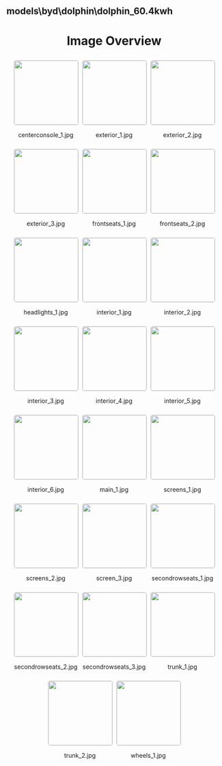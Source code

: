 ## models\byd\dolphin\dolphin_60.4kwh


<style>
    .image-gallery {
        display: flex;
        flex-wrap: wrap;
        gap: 10px;
        justify-content: center;
        padding: 10px;
    }
    .image-gallery img {
        width: 150px;
        height: auto;
        border: 1px solid #ddd;
        border-radius: 5px;
    }
    .image-gallery div {
        flex: 1 1 calc(33.333% - 20px); /* Three images per row on large screens */
        max-width: 150px;
        text-align: center;
    }
    @media (max-width: 768px) {
        .image-gallery div {
            flex: 1 1 calc(50% - 20px); /* Two images per row on medium screens */
        }
    }
    @media (max-width: 480px) {
        .image-gallery div {
            flex: 1 1 100%; /* One image per row on small screens */
        }
    }
</style>
<h1 style ="text-align: center;"> Image Overview </h1> <div class="image-gallery">
<div>
<img src="https://media.evkx.net/multimedia/models/byd/dolphin/dolphin_60.4kwh/centerconsole_1_st.jpg">
<p>centerconsole_1.jpg</p>
</div>
<div>
<img src="https://media.evkx.net/multimedia/models/byd/dolphin/dolphin_60.4kwh/exterior_1_st.jpg">
<p>exterior_1.jpg</p>
</div>
<div>
<img src="https://media.evkx.net/multimedia/models/byd/dolphin/dolphin_60.4kwh/exterior_2_st.jpg">
<p>exterior_2.jpg</p>
</div>
<div>
<img src="https://media.evkx.net/multimedia/models/byd/dolphin/dolphin_60.4kwh/exterior_3_st.jpg">
<p>exterior_3.jpg</p>
</div>
<div>
<img src="https://media.evkx.net/multimedia/models/byd/dolphin/dolphin_60.4kwh/frontseats_1_st.jpg">
<p>frontseats_1.jpg</p>
</div>
<div>
<img src="https://media.evkx.net/multimedia/models/byd/dolphin/dolphin_60.4kwh/frontseats_2_st.jpg">
<p>frontseats_2.jpg</p>
</div>
<div>
<img src="https://media.evkx.net/multimedia/models/byd/dolphin/dolphin_60.4kwh/headlights_1_st.jpg">
<p>headlights_1.jpg</p>
</div>
<div>
<img src="https://media.evkx.net/multimedia/models/byd/dolphin/dolphin_60.4kwh/interior_1_st.jpg">
<p>interior_1.jpg</p>
</div>
<div>
<img src="https://media.evkx.net/multimedia/models/byd/dolphin/dolphin_60.4kwh/interior_2_st.jpg">
<p>interior_2.jpg</p>
</div>
<div>
<img src="https://media.evkx.net/multimedia/models/byd/dolphin/dolphin_60.4kwh/interior_3_st.jpg">
<p>interior_3.jpg</p>
</div>
<div>
<img src="https://media.evkx.net/multimedia/models/byd/dolphin/dolphin_60.4kwh/interior_4_st.jpg">
<p>interior_4.jpg</p>
</div>
<div>
<img src="https://media.evkx.net/multimedia/models/byd/dolphin/dolphin_60.4kwh/interior_5_st.jpg">
<p>interior_5.jpg</p>
</div>
<div>
<img src="https://media.evkx.net/multimedia/models/byd/dolphin/dolphin_60.4kwh/interior_6_st.jpg">
<p>interior_6.jpg</p>
</div>
<div>
<img src="https://media.evkx.net/multimedia/models/byd/dolphin/dolphin_60.4kwh/main_1_st.jpg">
<p>main_1.jpg</p>
</div>
<div>
<img src="https://media.evkx.net/multimedia/models/byd/dolphin/dolphin_60.4kwh/screens_1_st.jpg">
<p>screens_1.jpg</p>
</div>
<div>
<img src="https://media.evkx.net/multimedia/models/byd/dolphin/dolphin_60.4kwh/screens_2_st.jpg">
<p>screens_2.jpg</p>
</div>
<div>
<img src="https://media.evkx.net/multimedia/models/byd/dolphin/dolphin_60.4kwh/screen_3_st.jpg">
<p>screen_3.jpg</p>
</div>
<div>
<img src="https://media.evkx.net/multimedia/models/byd/dolphin/dolphin_60.4kwh/secondrowseats_1_st.jpg">
<p>secondrowseats_1.jpg</p>
</div>
<div>
<img src="https://media.evkx.net/multimedia/models/byd/dolphin/dolphin_60.4kwh/secondrowseats_2_st.jpg">
<p>secondrowseats_2.jpg</p>
</div>
<div>
<img src="https://media.evkx.net/multimedia/models/byd/dolphin/dolphin_60.4kwh/secondrowseats_3_st.jpg">
<p>secondrowseats_3.jpg</p>
</div>
<div>
<img src="https://media.evkx.net/multimedia/models/byd/dolphin/dolphin_60.4kwh/trunk_1_st.jpg">
<p>trunk_1.jpg</p>
</div>
<div>
<img src="https://media.evkx.net/multimedia/models/byd/dolphin/dolphin_60.4kwh/trunk_2_st.jpg">
<p>trunk_2.jpg</p>
</div>
<div>
<img src="https://media.evkx.net/multimedia/models/byd/dolphin/dolphin_60.4kwh/wheels_1_st.jpg">
<p>wheels_1.jpg</p>
</div>
</div>
